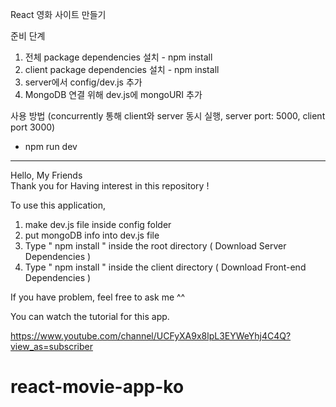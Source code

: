 React 영화 사이트 만들기

준비 단계
1. 전체 package dependencies 설치 - npm install
2. client package dependencies 설치 - npm install
3. server에서 config/dev.js 추가
4. MongoDB 연결 위해 dev.js에 mongoURI 추가

사용 방법 (concurrently 통해 client와 server 동시 실행, server port: 5000, client port 3000)
- npm run dev 




-----------------------------------------------------------------------------------------

Hello, My Friends  
Thank you for Having interest in this repository ! 

To use this application, 

1. make dev.js file inside config folder 
2. put mongoDB info into dev.js file 
3. Type  " npm install " inside the root directory  ( Download Server Dependencies ) 
4. Type " npm install " inside the client directory ( Download Front-end Dependencies )


If you have problem, feel free to ask me ^^ 

 You can watch the tutorial for this app.

https://www.youtube.com/channel/UCFyXA9x8lpL3EYWeYhj4C4Q?view_as=subscriber
# react-movie-app-ko
